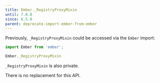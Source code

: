 ```yaml
---
title: Ember._RegistryProxyMixin
until: 7.0.0
since: 6.5.0
parent: deprecate-import-ember-from-ember
---
```



Previously, `_RegistryProxyMixin` could be accessed via the `Ember` import:
```js
import Ember from 'ember';

Ember._RegistryProxyMixin
```
`_RegistryProxyMixin` is also private.

There is no replacement for this API.
